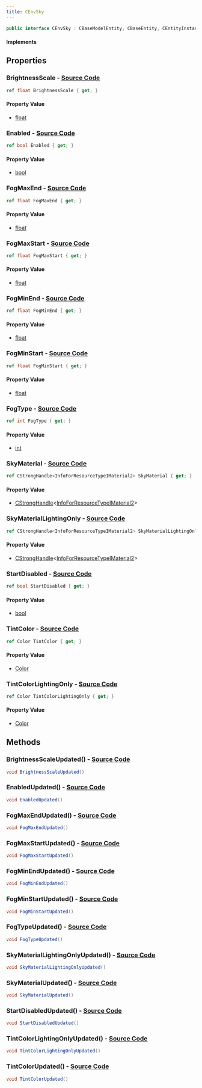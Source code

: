 ```yaml
---
title: CEnvSky
---
```


```csharp
public interface CEnvSky : CBaseModelEntity, CBaseEntity, CEntityInstance, ISchemaClass<CEntityInstance>, ISchemaClass<CBaseEntity>, ISchemaClass<CBaseModelEntity>, ISchemaClass<CEnvSky>, ISchemaField, ISchemaClass, INativeHandle
```

#### Implements

## Properties

### **BrightnessScale** - [Source Code](https://github.com/swiftly-solution/swiftlys2/blob/main/managed/src/SwiftlyS2.Generated/Schemas/Interfaces/CEnvSky.cs#L26)

```csharp
ref float BrightnessScale { get; }
```

#### Property Value

- [float](https://learn.microsoft.com/dotnet/api/system.single)

### **Enabled** - [Source Code](https://github.com/swiftly-solution/swiftlys2/blob/main/managed/src/SwiftlyS2.Generated/Schemas/Interfaces/CEnvSky.cs#L38)

```csharp
ref bool Enabled { get; }
```

#### Property Value

- [bool](https://learn.microsoft.com/dotnet/api/system.boolean)

### **FogMaxEnd** - [Source Code](https://github.com/swiftly-solution/swiftlys2/blob/main/managed/src/SwiftlyS2.Generated/Schemas/Interfaces/CEnvSky.cs#L36)

```csharp
ref float FogMaxEnd { get; }
```

#### Property Value

- [float](https://learn.microsoft.com/dotnet/api/system.single)

### **FogMaxStart** - [Source Code](https://github.com/swiftly-solution/swiftlys2/blob/main/managed/src/SwiftlyS2.Generated/Schemas/Interfaces/CEnvSky.cs#L34)

```csharp
ref float FogMaxStart { get; }
```

#### Property Value

- [float](https://learn.microsoft.com/dotnet/api/system.single)

### **FogMinEnd** - [Source Code](https://github.com/swiftly-solution/swiftlys2/blob/main/managed/src/SwiftlyS2.Generated/Schemas/Interfaces/CEnvSky.cs#L32)

```csharp
ref float FogMinEnd { get; }
```

#### Property Value

- [float](https://learn.microsoft.com/dotnet/api/system.single)

### **FogMinStart** - [Source Code](https://github.com/swiftly-solution/swiftlys2/blob/main/managed/src/SwiftlyS2.Generated/Schemas/Interfaces/CEnvSky.cs#L30)

```csharp
ref float FogMinStart { get; }
```

#### Property Value

- [float](https://learn.microsoft.com/dotnet/api/system.single)

### **FogType** - [Source Code](https://github.com/swiftly-solution/swiftlys2/blob/main/managed/src/SwiftlyS2.Generated/Schemas/Interfaces/CEnvSky.cs#L28)

```csharp
ref int FogType { get; }
```

#### Property Value

- [int](https://learn.microsoft.com/dotnet/api/system.int32)

### **SkyMaterial** - [Source Code](https://github.com/swiftly-solution/swiftlys2/blob/main/managed/src/SwiftlyS2.Generated/Schemas/Interfaces/CEnvSky.cs#L16)

```csharp
ref CStrongHandle<InfoForResourceTypeIMaterial2> SkyMaterial { get; }
```

#### Property Value

- [CStrongHandle](/docs/api/shared/natives/cstronghandle-1)<[InfoForResourceTypeIMaterial2](/docs/api/shared/schemadefinitions/infoforresourcetypeimaterial2)>

### **SkyMaterialLightingOnly** - [Source Code](https://github.com/swiftly-solution/swiftlys2/blob/main/managed/src/SwiftlyS2.Generated/Schemas/Interfaces/CEnvSky.cs#L18)

```csharp
ref CStrongHandle<InfoForResourceTypeIMaterial2> SkyMaterialLightingOnly { get; }
```

#### Property Value

- [CStrongHandle](/docs/api/shared/natives/cstronghandle-1)<[InfoForResourceTypeIMaterial2](/docs/api/shared/schemadefinitions/infoforresourcetypeimaterial2)>

### **StartDisabled** - [Source Code](https://github.com/swiftly-solution/swiftlys2/blob/main/managed/src/SwiftlyS2.Generated/Schemas/Interfaces/CEnvSky.cs#L20)

```csharp
ref bool StartDisabled { get; }
```

#### Property Value

- [bool](https://learn.microsoft.com/dotnet/api/system.boolean)

### **TintColor** - [Source Code](https://github.com/swiftly-solution/swiftlys2/blob/main/managed/src/SwiftlyS2.Generated/Schemas/Interfaces/CEnvSky.cs#L22)

```csharp
ref Color TintColor { get; }
```

#### Property Value

- [Color](/docs/api/shared/natives/color)

### **TintColorLightingOnly** - [Source Code](https://github.com/swiftly-solution/swiftlys2/blob/main/managed/src/SwiftlyS2.Generated/Schemas/Interfaces/CEnvSky.cs#L24)

```csharp
ref Color TintColorLightingOnly { get; }
```

#### Property Value

- [Color](/docs/api/shared/natives/color)

## Methods

### **BrightnessScaleUpdated()** - [Source Code](https://github.com/swiftly-solution/swiftlys2/blob/main/managed/src/SwiftlyS2.Generated/Schemas/Interfaces/CEnvSky.cs#L45)

```csharp
void BrightnessScaleUpdated()
```

### **EnabledUpdated()** - [Source Code](https://github.com/swiftly-solution/swiftlys2/blob/main/managed/src/SwiftlyS2.Generated/Schemas/Interfaces/CEnvSky.cs#L51)

```csharp
void EnabledUpdated()
```

### **FogMaxEndUpdated()** - [Source Code](https://github.com/swiftly-solution/swiftlys2/blob/main/managed/src/SwiftlyS2.Generated/Schemas/Interfaces/CEnvSky.cs#L50)

```csharp
void FogMaxEndUpdated()
```

### **FogMaxStartUpdated()** - [Source Code](https://github.com/swiftly-solution/swiftlys2/blob/main/managed/src/SwiftlyS2.Generated/Schemas/Interfaces/CEnvSky.cs#L49)

```csharp
void FogMaxStartUpdated()
```

### **FogMinEndUpdated()** - [Source Code](https://github.com/swiftly-solution/swiftlys2/blob/main/managed/src/SwiftlyS2.Generated/Schemas/Interfaces/CEnvSky.cs#L48)

```csharp
void FogMinEndUpdated()
```

### **FogMinStartUpdated()** - [Source Code](https://github.com/swiftly-solution/swiftlys2/blob/main/managed/src/SwiftlyS2.Generated/Schemas/Interfaces/CEnvSky.cs#L47)

```csharp
void FogMinStartUpdated()
```

### **FogTypeUpdated()** - [Source Code](https://github.com/swiftly-solution/swiftlys2/blob/main/managed/src/SwiftlyS2.Generated/Schemas/Interfaces/CEnvSky.cs#L46)

```csharp
void FogTypeUpdated()
```

### **SkyMaterialLightingOnlyUpdated()** - [Source Code](https://github.com/swiftly-solution/swiftlys2/blob/main/managed/src/SwiftlyS2.Generated/Schemas/Interfaces/CEnvSky.cs#L41)

```csharp
void SkyMaterialLightingOnlyUpdated()
```

### **SkyMaterialUpdated()** - [Source Code](https://github.com/swiftly-solution/swiftlys2/blob/main/managed/src/SwiftlyS2.Generated/Schemas/Interfaces/CEnvSky.cs#L40)

```csharp
void SkyMaterialUpdated()
```

### **StartDisabledUpdated()** - [Source Code](https://github.com/swiftly-solution/swiftlys2/blob/main/managed/src/SwiftlyS2.Generated/Schemas/Interfaces/CEnvSky.cs#L42)

```csharp
void StartDisabledUpdated()
```

### **TintColorLightingOnlyUpdated()** - [Source Code](https://github.com/swiftly-solution/swiftlys2/blob/main/managed/src/SwiftlyS2.Generated/Schemas/Interfaces/CEnvSky.cs#L44)

```csharp
void TintColorLightingOnlyUpdated()
```

### **TintColorUpdated()** - [Source Code](https://github.com/swiftly-solution/swiftlys2/blob/main/managed/src/SwiftlyS2.Generated/Schemas/Interfaces/CEnvSky.cs#L43)

```csharp
void TintColorUpdated()
```

